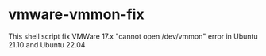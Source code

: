 # vmware-vmmon-fix
This shell script fix VMWare 17.x "cannot open /dev/vmmon" error in Ubuntu 21.10 and Ubuntu 22.04
